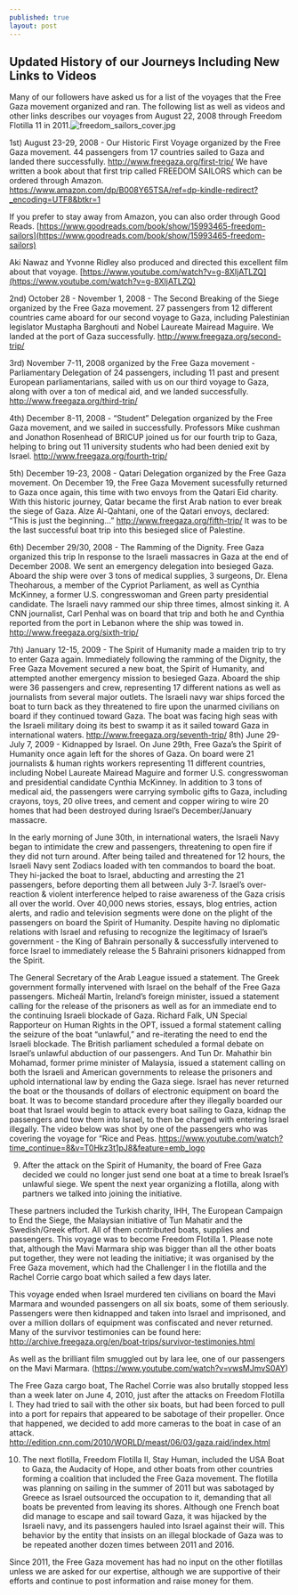 ```yaml
---
published: true
layout: post
---
```

## Updated History of our Journeys Including New Links to Videos

Many of our followers have asked us for a list of the voyages that the Free Gaza movement organized and ran. The following list as well as videos and other links describes our voyages from August 22, 2008 through Freedom Flotilla 11 in 2011.![freedom_sailors_cover.jpg]({{site.baseurl}}/images/freedom_sailors_cover.jpg)


1st) August 23-29, 2008 - Our Historic First Voyage organized by the Free Gaza movement. 44 passengers from 17 countries sailed to Gaza and landed there successfully. http://www.freegaza.org/first-trip/
We have written a book about that first trip called FREEDOM SAILORS which can be ordered through Amazon. https://www.amazon.com/dp/B008Y65TSA/ref=dp-kindle-redirect?_encoding=UTF8&btkr=1 

If you prefer to stay away from Amazon, you can also order through Good Reads. [https://www.goodreads.com/book/show/15993465-freedom-sailors](https://www.goodreads.com/book/show/15993465-freedom-sailors)


Aki Nawaz and Yvonne Ridley also produced and directed this excellent film about that voyage. [https://www.youtube.com/watch?v=g-8XIjATLZQ](https://www.youtube.com/watch?v=g-8XIjATLZQ)

2nd) October 28 - November 1, 2008 - The Second Breaking of the Siege organized by the Free Gaza movement. 27 passengers from 12 different countries came aboard for our second voyage to Gaza, including Palestinian legislator Mustapha Barghouti and Nobel Laureate Mairead Maguire. We landed at the port of Gaza successfully. http://www.freegaza.org/second-trip/

3rd) November 7-11, 2008 organized by the Free Gaza movement - Parliamentary Delegation of 24 passengers, including 11 past and present European parliamentarians, sailed with us on our third voyage to Gaza, along with over a ton of medical aid, and we landed successfully. http://www.freegaza.org/third-trip/

4th) December 8-11, 2008 - “Student” Delegation organized by the Free Gaza movement, and we sailed in successfully. Professors Mike cushman and Jonathon Rosenhead of BRICUP joined us for our fourth trip to Gaza, helping to bring out 11 university students who had been denied exit by Israel. http://www.freegaza.org/fourth-trip/

5th) December 19-23, 2008 - Qatari Delegation organized by the Free Gaza movement. On December 19, the Free Gaza Movement sucessfully returned to Gaza once again, this time with two envoys from the Qatari Eid charity. With this historic journey, Qatar became the first Arab nation to ever break the siege of Gaza. Alze Al-Qahtani, one of the Qatari envoys, declared: “This is just the beginning…” http://www.freegaza.org/fifth-trip/ It was to be the last successful boat trip into this besieged slice of Palestine.

6th) December 29/30, 2008 - The Ramming of the Dignity. Free Gaza organized this trip In response to the Israeli massacres in Gaza at the end of December 2008. We sent an emergency delegation into besieged Gaza. Aboard the ship were over 3 tons of medical supplies, 3 surgeons, Dr. Elena Theoharous, a member of the Cypriot Parliament, as well as Cynthia McKinney, a former U.S. congresswoman and Green party presidential candidate. The Israeli navy rammed our ship three times, almost sinking it. A CNN journalist, Carl Penhal was on board that trip and both he and Cynthia reported from the port in Lebanon where the ship was towed in. http://www.freegaza.org/sixth-trip/

7th) January 12-15, 2009 - The Spirit of Humanity made a maiden trip to try to enter Gaza again. Immediately following the ramming of the Dignity, the Free Gaza Movement secured a new boat, the Spirit of Humanity, and attempted another emergency mission to besieged Gaza. Aboard the ship were 36 passengers and crew, representing 17 different nations as well as journalists from several major outlets. The Israeli navy war ships forced the boat to turn back as they threatened to fire upon the unarmed civilians on board if they continued toward Gaza. The boat was facing high seas with the Israeli military doing its best to swamp it as it sailed toward Gaza in international waters. http://www.freegaza.org/seventh-trip/
8th) June 29-July 7, 2009 - Kidnapped by Israel. On June 29th, Free Gaza’s the Spirit of Humanity once again left for the shores of Gaza. On board were 21 journalists & human rights workers representing 11 different countries, including Nobel Laureate Mairead Maguire and former U.S. congresswoman and presidential candidate Cynthia McKinney. In addition to 3 tons of medical aid, the passengers were carrying symbolic gifts to Gaza, including crayons, toys, 20 olive trees, and cement and copper wiring to wire 20 homes that had been destroyed during Israel’s December/January massacre. 

In the early morning of June 30th, in international waters, the Israeli Navy began to intimidate the crew and passengers, threatening to open fire if they did not turn around. After being tailed and threatened for 12 hours, the Israeli Navy sent Zodiacs loaded with ten commandos to board the boat. They hi-jacked the boat to Israel, abducting and arresting the 21 passengers, before deporting them all between July 3-7. Israel’s over-reaction & violent interference helped to raise awareness of the Gaza crisis all over the world. 
Over 40,000 news stories, essays, blog entries, action alerts, and radio and television segments were done on the plight of the passengers on board the Spirit of Humanity. Despite having no diplomatic relations with Israel and refusing to recognize the legitimacy of Israel’s government - the King of Bahrain personally & successfully intervened to force Israel to immediately release the 5 Bahraini prisoners kidnapped from the Spirit. 
     
The General Secretary of the Arab League issued a statement. The Greek government formally intervened with Israel on the behalf of the Free Gaza passengers. Micheál Martin, Ireland’s foreign minister, issued a statement calling for the release of the prisoners as well as for an immediate end to the continuing Israeli blockade of Gaza. Richard Falk, UN Special Rapporteur on Human Rights in the OPT, issued a formal statement calling the seizure of the boat “unlawful,” and re-iterating the need to end the Israeli blockade. The British parliament scheduled a formal debate on Israel’s unlawful abduction of our passengers. And Tun Dr. Mahathir bin Mohamad, former prime minister of Malaysia, issued a statement calling on both the Israeli and American governments to release the prisoners and uphold international law by ending the Gaza siege. 
Israel has never returned the boat or the thousands of dollars of electronic equipment on board the boat. It was to become standard procedure after they illegally boarded our boat that Israel would begin to attack every boat sailing to Gaza, kidnap the passengers and tow them into Israel, to then be charged with entering Israel illegally.  The video below was shot by one of the passengers who was covering the voyage for “Rice and Peas. https://www.youtube.com/watch?time_continue=8&v=T0Hkz3t1pJ8&feature=emb_logo

9) After the attack on the Spirit of Humanity, the board of Free Gaza decided we could no longer just send one boat at a time to break Israel’s unlawful siege. We spent the next year organizing a flotilla, along with partners we talked into joining the initiative. 
     
These partners included the Turkish charity, IHH, The European Campaign to End the Siege, the Malaysian initiative of Tun Mahatir and the Swedish/Greek effort. All of them contributed boats, supplies and passengers. This voyage was to become Freedom Flotilla 1.
Please note that, although the Mavi Marmara ship was bigger than all the other boats put together, they were not leading the initiative; it was organised by the Free Gaza movement, which had the Challenger I in the flotilla and the Rachel Corrie cargo boat which sailed a few days later. 
     
This voyage ended when Israel murdered ten civilians on board the Mavi Marmara and wounded passengers on all six boats, some of them seriously. Passengers were then kidnapped and taken into Israel and imprisoned, and over a million dollars of equipment was confiscated and never returned.
Many of the survivor testimonies can be found here: http://archive.freegaza.org/en/boat-trips/survivor-testimonies.html
     
As well as the brilliant film smuggled out by lara lee, one of our passengers on the Mavi Marmara. (https://www.youtube.com/watch?v=vwsMJmvS0AY)

The Free Gaza cargo boat, The Rachel Corrie was also brutally stopped less than a week later on June 4, 2010, just after the attacks on Freedom Flotilla I. They had tried to sail with the other six boats, but had been forced to pull into a port for repairs that appeared to be sabotage of their propeller. Once that happened, we decided to add more cameras to the boat in case of an attack. http://edition.cnn.com/2010/WORLD/meast/06/03/gaza.raid/index.html

10) The next flotilla, Freedom Flotilla II, Stay Human, included the USA Boat to Gaza, the Audacity of Hope, and other boats from other countries forming a coalition that included the Free Gaza movement. The flotilla was planning on sailing in the summer of 2011 but was sabotaged by Greece as Israel outsourced the occupation to it, demanding that all boats be prevented from leaving its shores. 
Although one French boat did manage to escape and sail toward Gaza, it was hijacked by the Israeli navy, and its passengers hauled into Israel against their will. This behavior by the entity that insists on an illegal blockade of Gaza was to be repeated another dozen times between 2011 and 2016.

Since 2011, the Free Gaza movement has had no input on the other flotillas unless we are asked for our expertise, although we are supportive of their efforts and continue to post information and raise money for them.


